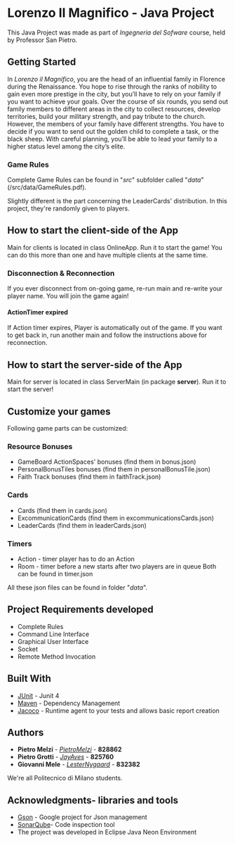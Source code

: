 
# Lorenzo Il Magnifico - Java Project 

This Java Project was made as part of _Ingegneria del Sofware_ course, held by Professor San Pietro.

## Getting Started

In _Lorenzo il Magnifico_, you are the head of an influential family in Florence during the Renaissance. You hope to rise through the ranks of nobility to gain even more prestige in the city, but you’ll have to rely on your family if you want to achieve your goals. Over the course of six rounds, you send out family members to different areas in the city to collect resources, develop territories, build your military strength, and pay tribute to the church. However, the members of your family have different strengths. You have to decide if you want to send out the golden child to complete a task, or the black sheep. With careful planning, you’ll be able to lead your family to a higher status level among the city’s elite.

### Game Rules

Complete Game Rules can be found in "_src_" subfolder called "_data_" (/src/data/GameRules.pdf).

Slightly different is the part concerning the LeaderCards' distribution. In this project, they're randomly given to players.


## How to start the client-side of the App

Main for clients is located in class OnlineApp. Run it to start the game! You can do this more than one and have multiple clients at the same time.

### Disconnection & Reconnection
If you ever disconnect from on-going game, re-run main and re-write your player name. You will join the game again!

#### ActionTimer expired
If Action timer expires, Player is automatically out of the game. If you want to get back in, run another main and follow the instructions above for reconnection.

## How to start the server-side of the App

Main for server is located in class ServerMain (in package **server**). Run it to start the server!

## Customize your games

Following game parts can be customized:

### Resource Bonuses

* GameBoard ActionSpaces' bonuses  (find them in bonus.json)
* PersonalBonusTiles bonuses (find them in personalBonusTile.json)
* Faith Track bonuses (find them in faithTrack.json)

### Cards

* Cards (find them in cards.json)
* ExcommunicationCards (find them in excommunicationsCards.json)
* LeaderCards (find them in leaderCards.json)

### Timers

* Action - timer player has to do an Action
* Room  - timer before a new starts after two players are in queue
Both can be found in timer.json

All these json files can be found in folder "_data_".

## Project Requirements developed

* Complete Rules
* Command Line Interface
* Graphical User Interface
* Socket
* Remote Method Invocation


## Built With

* [JUnit](http://junit.org/junit4/) - Junit 4
* [Maven](https://maven.apache.org/) - Dependency Management
* [Jacoco](http://www.eclemma.org/jacoco/trunk/doc/maven.html) - Runtime agent to your tests and allows basic report creation

## Authors

* **Pietro Melzi** - *[PietroMelzi](https://github.com/PietroMelzi)* - **828862**
* **Pietro Grotti** - *[JayAves](https://github.com/JayAves)* - **825760**
* **Giovanni Mele** - *[LesterNygaard](https://github.com/LesterNygaard)* - **832382**

We're all Politecnico di Milano students.


## Acknowledgments- libraries and tools 

* [Gson](https://github.com/google/gson) - Google project for Json management 
* [SonarQube](https://www.sonarqube.org/)- Code inspection tool
* The project was developed in Eclipse Java Neon Environment

